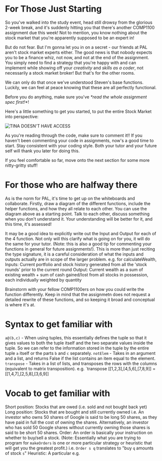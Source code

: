 # For Those Just Starting

So you've walked into the study event, head still drowsy from the glorious 2-week break, and it's suddenly hitting you that there's another COMP1100 assignment due this week! Not to mention, you know nothing about the stock market that you're apparently supposed to be an expert in!

But do not fear. But I'm gonna let you in on a secret - our friends at PAL aren't stock market experts either. The good news is that nobody expects you to be a finance whiz, not now, and not at the end of the assignment. You simply need to find a strategy that you're happy with and can implement while showing off your *creativity* and *skills as a coder*, not necessarily a stock market broker! But that's for the other rooms.

We can only do that once we've understood Steven's base functions. Luckily, we can feel at peace knowing that these are all perfectly functional.

Before you do anything, make sure you've _*read the whole assignment spec first!_*!

Here's a little something to get you started, to put the entire Stock Market into perspective: 

![TINA DOESN'T HAVE ACCESS](https://onedrive.live.com/?cid=A053B0AF57B9C3F7&id=A053B0AF57B9C3F7%2128781&parId=A053B0AF57B9C3F7%2128767&o=OneUp "Tina now has access")

As you're reading through the code, make sure to comment it!! If you haven't been commenting your code in assignments, now's a good time to start. Stay consistent with your coding style. Both your tutor and your future self will thank you later for doing this.

If you feel comfortable so far, move onto the next section for some more nitty-gritty stuff!

# For those who are halfway there

As is the norm for PAL, it's time to get up on the whiteboards and collaborate. Firstly, draw a diagram of the different functions, include the helper functions, and how they all relate to each other. You can use the diagram above as a starting point. Talk to each other, discuss something when you don't understand it. Your understanding will be better for it, and this time, it's assessed!

It may be a good idea to explicitly write out the Input and Output for each of the 4 function. Not only will this clarify what is going on for you, it will do the same for your tutor. (Note: this is also a good tip for commenting your functions in general for future assignments!). This is more than just reciting the type signature, it is a careful consideration of what the inputs and outputs actually are in scope of the larger problem.
e.g. for calculateWealth,
Inputs: Current portfolio and stock history generated from all the 'stock rounds' prior to the current round
Output: Current wealth as a sum of existing wealth + sum of cash gained/lost from all stocks in possession, each individually weighted by quantity

Brainstorm with your fellow COMP1100ers on how you could write the function differently. Keep in mind that the assignmetn does not request a detailed rewrite of these functions, and so keeping it broad and conceptual is where it's at.

# Syntax to get familiar with

`a@(b,c)` - When using tuples, this essentially defines the tuple so that it gives values to both the tuple itself and the two separate values inside the tuple.
So we can refer to the information stored in the tuple by the entire tuple `a` itself or the parts `b` and `c` separately.
`notElem` - Takes in an argument and a list, and returns False if the list contains an item equal to the element.
`transpose` - Takes in a list of lists, and transposes the rows with the columns (equivalent to matrix transposition). e.g. `transpose [[1,2,3],[4,5,6],[7,8,9]] = [[1,4,7],[2,5,8],[3,6,9]]

# Vocab to get familiar with

Short position: Stocks that are owed (i.e. sold and not bought back yet)
Long position: Stocks that are bought and still currently owned
i.e. An investor who owns 50 shares of Google is said to be long 50 shares, as they have paid in full the cost of owning the shares. Alternatively, an investor who has sold 50 Google shares without currently owning those shares is said to be short 50 shares.
Order: An order is basically your instruction on whether to buy/sell a stock. (Note: Essentially what you are trying to program for `makeOrders` is one or more particular strategy or heuristic that will get you the greatest profit.) i.e. `Order s q` translates to "buy `q` amounts of stock `s`"
Heuristic: A particular e.g. 
